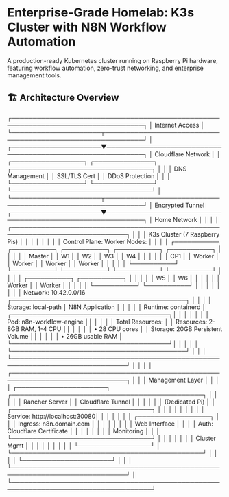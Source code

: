 # Enterprise-Grade Homelab: K3s Cluster with N8N Workflow Automation

A production-ready Kubernetes cluster running on Raspberry Pi hardware, featuring workflow automation, zero-trust networking, and enterprise management tools.

## 🏗️ Architecture Overview

┌─────────────────────────────────────────────────────────────────────────────────┐
│                               Internet Access                                    │
└─────────────────────┬───────────────────────────────────────────────────────────┘
                      │
┌─────────────────────▼───────────────────────────────────────────────────────────┐
│                         Cloudflare Network                                       │
│  ┌─────────────────┐    ┌──────────────┐    ┌─────────────────────────────────┐ │
│  │  DNS Management │    │ SSL/TLS Cert │    │      DDoS Protection           │ │
│  └─────────────────┘    └──────────────┘    └─────────────────────────────────┘ │
└─────────────────────┬───────────────────────────────────────────────────────────┘
                      │ Encrypted Tunnel
┌─────────────────────▼───────────────────────────────────────────────────────────┐
│                        Home Network                                              │
│                                                                                   │
│  ┌─────────────────────────────────────────────────────────────────────────────┐ │
│  │                    K3s Cluster (7 Raspberry Pis)                           │ │
│  │                                                                             │ │
│  │  Control Plane:                    Worker Nodes:                           │ │
│  │  ┌──────────┐     ┌──────────┐ ┌──────────┐ ┌──────────┐ ┌──────────┐      │ │
│  │  │  Master  │     │    W1    │ │    W2    │ │    W3    │ │    W4    │      │ │
│  │  │   CP1    │     │  Worker  │ │  Worker  │ │  Worker  │ │  Worker  │      │ │
│  │  └──────────┘     └──────────┘ └──────────┘ └──────────┘ └──────────┘      │ │
│  │                   ┌──────────┐ ┌──────────┐                                │ │
│  │                   │    W5    │ │    W6    │                                │ │
│  │                   │  Worker  │ │  Worker  │                                │ │
│  │                   └──────────┘ └──────────┘                                │ │
│  │                                                                             │ │
│  │  Network: 10.42.0.0/16         ┌─────────────────────────────────────────┐ │ │
│  │  Storage: local-path            │         N8N Application                 │ │ │
│  │  Runtime: containerd            │  ┌─────────────────────────────────────┐│ │ │
│  │                                 │  │  Pod: n8n-workflow-engine          ││ │ │
│  │  Total Resources:               │  │  Resources: 2-8GB RAM, 1-4 CPU     ││ │ │
│  │  • 28 CPU cores                 │  │  Storage: 20GB Persistent Volume   ││ │ │
│  │  • 26GB usable RAM              │  └─────────────────────────────────────┘│ │ │
│  │                                 └─────────────────────────────────────────┘ │ │
│  └─────────────────────────────────────────────────────────────────────────────┘ │
│                                                                                   │
│  ┌─────────────────────────────────────────────────────────────────────────────┐ │
│  │                   Management Layer                                           │ │
│  │  ┌─────────────────────┐    ┌─────────────────────────────────────────────┐ │ │
│  │  │   Rancher Server    │    │          Cloudflare Tunnel                  │ │ │
│  │  │   (Dedicated Pi)    │    │        ┌─────────────────────────────────┐  │ │ │
│  │  │                     │    │        │  Service: http://localhost:30080│  │ │ │
│  │  │ ┌─────────────────┐ │    │        │  Ingress: n8n.domain.com       │  │ │ │
│  │  │ │  Web Interface  │ │    │        │  Auth: Cloudflare Certificate   │  │ │ │
│  │  │ │  Monitoring     │ │    │        └─────────────────────────────────┘  │ │ │
│  │  │ │  Cluster Mgmt   │ │    │                                             │ │ │
│  │  │ └─────────────────┘ │    └─────────────────────────────────────────────┘ │ │
│  │  └─────────────────────┘                                                    │ │
│  └─────────────────────────────────────────────────────────────────────────────┘ │
└───────────────────────────────────────────────────────────────────────────────────┘
